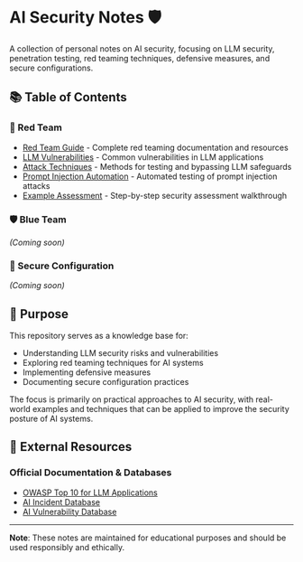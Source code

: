 # AI Security Notes 🛡️

A collection of personal notes on AI security, focusing on LLM security, penetration testing, red teaming techniques, defensive measures, and secure configurations.

## 📚 Table of Contents

### 🎯 Red Team
- [Red Team Guide](red_teaming/redteam.md) - Complete red teaming documentation and resources
- [LLM Vulnerabilities](red_teaming/vulnerabilities.md) - Common vulnerabilities in LLM applications
- [Attack Techniques](red_teaming/redteam_techniques.md) - Methods for testing and bypassing LLM safeguards
- [Prompt Injection Automation](red_teaming/tools/prompt_injection/automation.md) - Automated testing of prompt injection attacks
- [Example Assessment](red_teaming/assessment.md) - Step-by-step security assessment walkthrough

### 🛡️ Blue Team
*(Coming soon)*

### 🔧 Secure Configuration
*(Coming soon)*

## 🎯 Purpose

This repository serves as a knowledge base for:
- Understanding LLM security risks and vulnerabilities
- Exploring red teaming techniques for AI systems
- Implementing defensive measures
- Documenting secure configuration practices

The focus is primarily on practical approaches to AI security, with real-world examples and techniques that can be applied to improve the security posture of AI systems.

## 🔗 External Resources

### Official Documentation & Databases
- [OWASP Top 10 for LLM Applications](https://genai.owasp.org/resource/owasp-top-10-for-llm-applications-2025/)
- [AI Incident Database](https://incidentdatabase.ai/apps/incidents/)
- [AI Vulnerability Database](https://avidml.org/database/)

---
**Note**: These notes are maintained for educational purposes and should be used responsibly and ethically.
